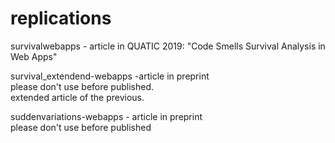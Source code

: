 # replications

survivalwebapps - article in QUATIC 2019: 
"Code Smells Survival Analysis in Web Apps"


survival_extendend-webapps -article in preprint<br>
please don't use before published.<br>
extended article of the previous.

suddenvariations-webapps - article in preprint<br>
please don't use before published
